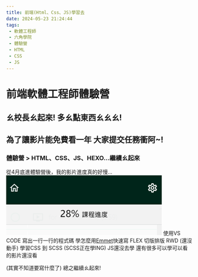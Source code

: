 ```yaml
---
title: 前端(Html、Css、JS)學習去
date: 2024-05-23 21:24:44
tags:
 - 軟體工程師
 - 六角學院
 - 體驗營
 - HTML
 - CSS
 - JS
---
```

# 前端軟體工程師體驗營
## ㄠ校長ㄠ起來! 多ㄠ點東西ㄠㄠㄠ!
## 為了讓影片能免費看一年 大家提交任務衝阿~!
### 體驗營 > HTML、CSS、JS、HEXO...繼續ㄠ起來

從4月底進體驗營後，我的影片進度真的好慢...
![影片進度 % 數](/images/screen2.png)
使用VS CODE 寫出一行一行的程式碼
學怎麼用[Emmet](https://docs.emmet.io/cheat-sheet/)快速寫
FLEX 切版排版
RWD (還沒動手)
學習CSS 到 SCSS (SCSS正在學ING)
JS還沒去學
還有很多可以學可以看的影片還沒看

(其實不知道要寫什麼了)
總之繼續ㄠ起來!